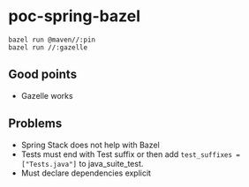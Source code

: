 # poc-spring-bazel

```shell
bazel run @maven//:pin
bazel run //:gazelle
```

## Good points
* Gazelle works

## Problems
* Spring Stack does not help with Bazel 
* Tests must end with Test suffix or then add `test_suffixes = ["Tests.java"]` to java_suite_test.
* Must declare dependencies explicit